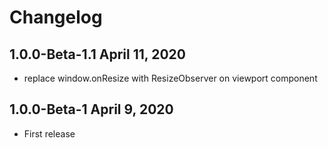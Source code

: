 # Changelog

## 1.0.0-Beta-1.1 April 11, 2020

- replace window.onResize with ResizeObserver on viewport component

## 1.0.0-Beta-1 April 9, 2020

- First release
